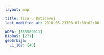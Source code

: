 ```yaml
---
layout: map

title: Tisa u Botićevoj
last_modified_at: 2018-05-23T08:07:30+02:00

WDPA: [555589011]
BioRaS: [271]
geoSrbija:
  L1_182: [48]
---
```

